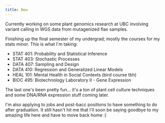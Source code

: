 ```yaml
---
title: Now
---
```


Currently working on some plant genomics research at UBC involving variant calling in WGS data from mutagenized flax samples.

Finishing up the final semester of my undergrad; mostly the courses for my stats minor. This is what I'm taking:

* STAT 401: Probability and Statistical Inference
* STAT 403: Stochastic Processes
* DATA 407: Sampling and Design
* DATA 410: Regression and Generalized Linear Models
* HEAL 101: Mental Health in Social Contexts (bird course tbh)
* BIOC 495: Biotechnology Laboratory II - Gene Expression

The last one's been pretty fun... it's a ton of plant cell culture techniques and some DNA/RNA expression stuff coming later.

I'm also applying to jobs and post-bacc positions to have something to do after graduation. It still hasn't hit me that I'll soon be saying goodbye to my amazing life here and have to move back home :(
